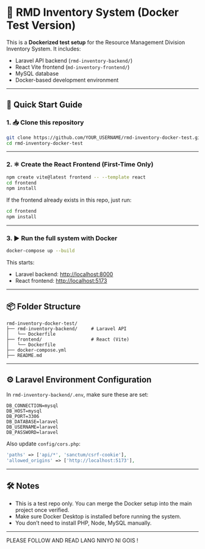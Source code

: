 # 🧪 RMD Inventory System (Docker Test Version)

This is a **Dockerized test setup** for the Resource Management Division Inventory System. It includes:

- Laravel API backend (`rmd-inventory-backend/`)
- React Vite frontend (`md-inventory-frontend/`)
- MySQL database
- Docker-based development environment

---

## 🚀 Quick Start Guide

### 1. 📥 Clone this repository

```bash
git clone https://github.com/YOUR_USERNAME/rmd-inventory-docker-test.git
cd rmd-inventory-docker-test
```

---

### 2. ⚛️ Create the React Frontend (First-Time Only)

```bash
npm create vite@latest frontend -- --template react
cd frontend
npm install
```

If the frontend already exists in this repo, just run:

```bash
cd frontend
npm install
```

---

### 3. ▶️ Run the full system with Docker

```bash
docker-compose up --build
```

This starts:
- Laravel backend: [http://localhost:8000](http://localhost:8000)
- React frontend: [http://localhost:5173](http://localhost:5173)

---

## 📦 Folder Structure

```
rmd-inventory-docker-test/
├── rmd-inventory-backend/     # Laravel API
│   └── Dockerfile
├── frontend/                  # React (Vite)
│   └── Dockerfile
├── docker-compose.yml
├── README.md
```

---

## ⚙️ Laravel Environment Configuration

In `rmd-inventory-backend/.env`, make sure these are set:

```env
DB_CONNECTION=mysql
DB_HOST=mysql
DB_PORT=3306
DB_DATABASE=laravel
DB_USERNAME=laravel
DB_PASSWORD=laravel
```

Also update `config/cors.php`:
```php
'paths' => ['api/*', 'sanctum/csrf-cookie'],
'allowed_origins' => ['http://localhost:5173'],
```

---

## 🛠 Notes

- This is a test repo only. You can merge the Docker setup into the main project once verified.
- Make sure Docker Desktop is installed before running the system.
- You don’t need to install PHP, Node, MySQL manually.

---

PLEASE FOLLOW AND READ LANG NINYO NI GOIS !


